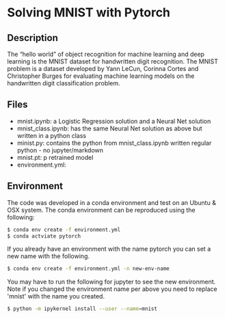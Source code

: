 # Solving MNIST with Pytorch  

## Description 

The “hello world” of object recognition for machine learning and deep learning is the MNIST dataset for handwritten digit recognition. The MNIST problem is a dataset developed by Yann LeCun, Corinna Cortes and Christopher Burges for evaluating machine learning models on the handwritten digit classification problem.

## Files 

- mnist.ipynb: a Logistic Regression solution and a Neural Net solution
- mnist_class.ipynb: has the same Neural Net solution as above but written in a python class 
- minist.py: contains the python from mnist_class.ipynb written regular python - no jupyter/markdown
- mnist.pt: p retrained model
- environment.yml: 

## Environment 

The code was developed in a conda environment and test on an Ubuntu & OSX system. The conda environment can be reproduced using the following: 

```bash
$ conda env create -f environment.yml
$ conda actviate pytorch
``` 

If you already have an environment with the name pytorch you can set a new name with the following.

```bash
$ conda env create -f environment.yml -n new-env-name
```

You may have to run the following for jupyter to see the new environment. Note if you changed the environment name per above
you need to replace 'mnist' with the name you created. 

```bash
$ python -m ipykernel install --user --name=mnist
```
